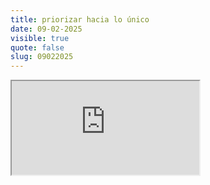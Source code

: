 ```yaml
---
title: priorizar hacia lo único
date: 09-02-2025
visible: true
quote: false
slug: 09022025
---
```

<iframe src="https://www.youtube.com/embed/pckt2MYaDJg" allowfullscreen></iframe>
